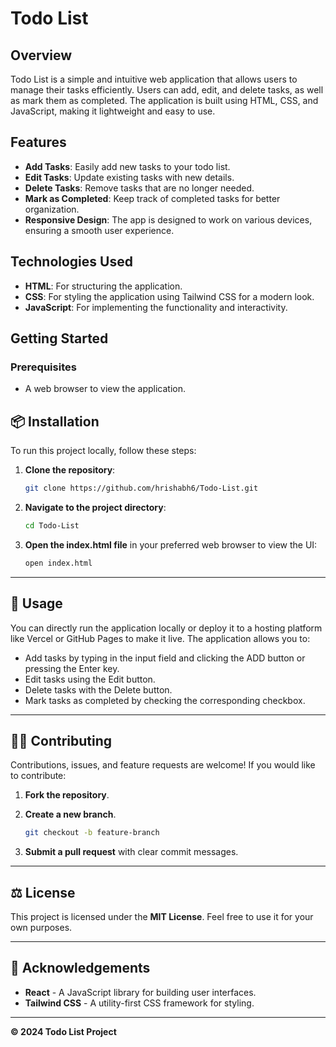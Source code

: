 
# Todo List

## Overview

Todo List is a simple and intuitive web application that allows users to manage their tasks efficiently. Users can add, edit, and delete tasks, as well as mark them as completed. The application is built using HTML, CSS, and JavaScript, making it lightweight and easy to use.

## Features

- **Add Tasks**: Easily add new tasks to your todo list.
- **Edit Tasks**: Update existing tasks with new details.
- **Delete Tasks**: Remove tasks that are no longer needed.
- **Mark as Completed**: Keep track of completed tasks for better organization.
- **Responsive Design**: The app is designed to work on various devices, ensuring a smooth user experience.

## Technologies Used

- **HTML**: For structuring the application.
- **CSS**: For styling the application using Tailwind CSS for a modern look.
- **JavaScript**: For implementing the functionality and interactivity.

## Getting Started

### Prerequisites

- A web browser to view the application.

## 📦 Installation

To run this project locally, follow these steps:

1. **Clone the repository**:
    
    ```bash
    git clone https://github.com/hrishabh6/Todo-List.git
    ```

2. **Navigate to the project directory**:
    
    ```bash
    cd Todo-List
    ```

3. **Open the index.html file** in your preferred web browser to view the UI:
    
    ```bash
    open index.html
    ```

---

## 📖 Usage

You can directly run the application locally or deploy it to a hosting platform like Vercel or GitHub Pages to make it live. The application allows you to:

- Add tasks by typing in the input field and clicking the ADD button or pressing the Enter key.
- Edit tasks using the Edit button.
- Delete tasks with the Delete button.
- Mark tasks as completed by checking the corresponding checkbox.

---

## 👨‍💻 Contributing

Contributions, issues, and feature requests are welcome! If you would like to contribute:

1. **Fork the repository**.
2. **Create a new branch**.
    
    ```bash
    git checkout -b feature-branch
    ```

3. **Submit a pull request** with clear commit messages.

---

## ⚖️ License

This project is licensed under the **MIT License**. Feel free to use it for your own purposes.

---

## 🙏 Acknowledgements

- **React** - A JavaScript library for building user interfaces.
- **Tailwind CSS** - A utility-first CSS framework for styling.

---

**© 2024 Todo List Project**
